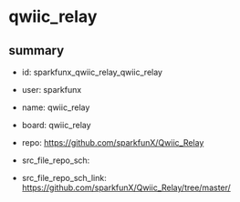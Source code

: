 # qwiic_relay
 
## summary 
* id: sparkfunx_qwiic_relay_qwiic_relay
* user: sparkfunx
* name: qwiic_relay
* board: qwiic_relay
* repo: https://github.com/sparkfunX/Qwiic_Relay



* src_file_repo_sch: 
* src_file_repo_sch_link: https://github.com/sparkfunX/Qwiic_Relay/tree/master/




